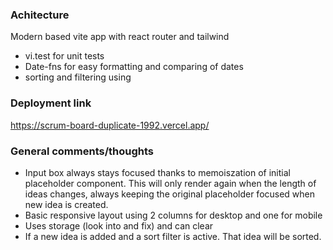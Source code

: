 ### Achitecture

Modern based vite app with react router and tailwind

- vi.test for unit tests
- Date-fns for easy formatting and comparing of dates
- sorting and filtering using

### Deployment link

https://scrum-board-duplicate-1992.vercel.app/

### General comments/thoughts

- Input box always stays focused thanks to memoiszation of initial placeholder component. This will only render again when the length of ideas changes, always keeping the original placeholder focused when new idea is created.
- Basic responsive layout using 2 columns for desktop and one for mobile
- Uses storage (look into and fix) and can clear
- If a new idea is added and a sort filter is active. That idea will be sorted.
